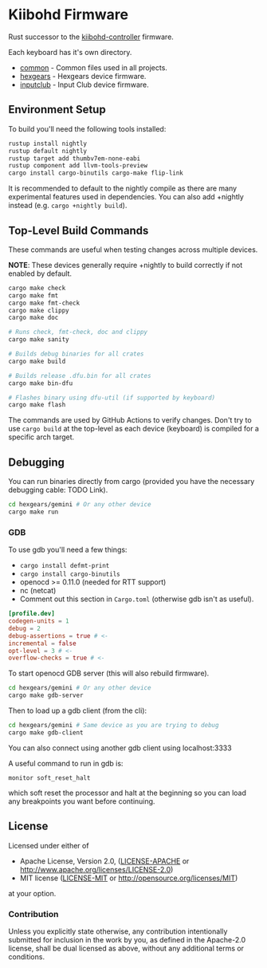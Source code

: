 # Kiibohd Firmware

Rust successor to the [kiibohd-controller](https://github.com/kiibohd/controller) firmware.

Each keyboard has it's own directory.

* [common](common) - Common files used in all projects.
* [hexgears](hexgears) - Hexgears device firmware.
* [inputclub](inputclub) - Input Club device firmware.


## Environment Setup

To build you'll need the following tools installed:
```bash
rustup install nightly
rustup default nightly
rustup target add thumbv7em-none-eabi
rustup component add llvm-tools-preview
cargo install cargo-binutils cargo-make flip-link
```

It is recommended to default to the nightly compile as there are many experimental features used in dependencies.
You can also add +nightly instead (e.g. `cargo +nightly build`).


## Top-Level Build Commands

These commands are useful when testing changes across multiple devices.

**NOTE**: These devices generally require +nightly to build correctly if not enabled by default.

```bash
cargo make check
cargo make fmt
cargo make fmt-check
cargo make clippy
cargo make doc

# Runs check, fmt-check, doc and clippy
cargo make sanity

# Builds debug binaries for all crates
cargo make build

# Builds release .dfu.bin for all crates
cargo make bin-dfu

# Flashes binary using dfu-util (if supported by keyboard)
cargo make flash
```

The commands are used by GitHub Actions to verify changes.
Don't try to use `cargo build` at the top-level as each device (keyboard) is compiled for a specific arch target.


## Debugging

You can run binaries directly from cargo (provided you have the necessary debugging cable: TODO Link).

```bash
cd hexgears/gemini # Or any other device
cargo make run
```

### GDB

To use gdb you'll need a few things:

- `cargo install defmt-print`
- `cargo install cargo-binutils`
- openocd >= 0.11.0 (needed for RTT support)
- nc (netcat)
- Comment out this section in `Cargo.toml` (otherwise gdb isn't as useful).
```toml
[profile.dev]
codegen-units = 1
debug = 2
debug-assertions = true # <-
incremental = false
opt-level = 3 # <-
overflow-checks = true # <-
```

To start openocd GDB server (this will also rebuild firmware).
```bash
cd hexgears/gemini # Or any other device
cargo make gdb-server
```

Then to load up a gdb client (from the cli):
```bash
cd hexgears/gemini # Same device as you are trying to debug
cargo make gdb-client
```
You can also connect using another gdb client using localhost:3333

A useful command to run in gdb is:
```
monitor soft_reset_halt
```
which soft reset the processor and halt at the beginning so you can load any breakpoints you want before continuing.


## License

Licensed under either of

 * Apache License, Version 2.0, ([LICENSE-APACHE](LICENSE-APACHE) or http://www.apache.org/licenses/LICENSE-2.0)
 * MIT license ([LICENSE-MIT](LICENSE-MIT) or http://opensource.org/licenses/MIT)

at your option.


### Contribution

Unless you explicitly state otherwise, any contribution intentionally submitted
for inclusion in the work by you, as defined in the Apache-2.0 license, shall be dual licensed as above, without any
additional terms or conditions.
